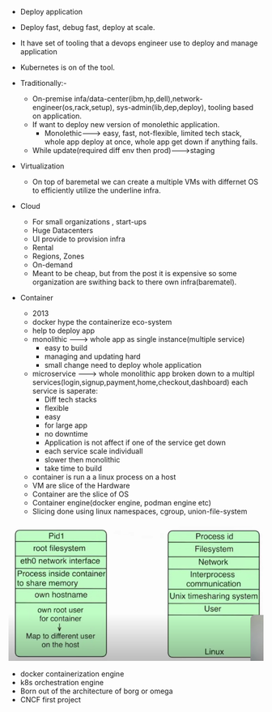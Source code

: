 - Deploy application
- Deploy fast, debug fast, deploy at scale.
- It have set of tooling that a devops engineer use to deploy and manage application
- Kubernetes is on of the tool.
- Traditionally:-
    - On-premise infa/data-center(ibm,hp,dell),network-engineer(os,rack,setup), sys-admin(lib,dep,deploy), tooling based on application.
    - If want to deploy new version of monolethic application.
        - Monolethic---> easy, fast, not-flexible, limited tech stack, whole app deploy at once, whole app get down if anything fails.
    - While update(required diff env then prod)--->staging

- Virtualization
    - On top of baremetal we can create a multiple VMs with differnet OS to efficiently utilize the underline infra.

- Cloud
    - For small organizations , start-ups
    - Huge Datacenters
    - UI provide to provision infra
    - Rental
    - Regions, Zones
    - On-demand
    - Meant to be cheap, but from the post it is expensive so some organization are swithing back to there own infra(barematel).

- Container
    - 2013
    - docker hype the containerize eco-system
    - help to deploy app
    - monolithic ---> whole app as single instance(multiple service)
        - easy to build
        - managing and updating hard
        - small change need to deploy whole application
    - microservice ---> whole monolithic app broken down to a multipl services(login,signup,payment,home,checkout,dashboard) each service is saperate:
        - Diff tech stacks
        - flexible
        - easy
        - for large app
        - no downtime
        - Application is not affect if one of the service get down
        - each service scale individuall
        - slower then monolithic
        - take time to build
    - container is run a a linux process on a host
    - VM are slice of the Hardware
    - Container are the slice of OS
    - Container engine(docker engine, podman engine etc)
    - Slicing done using linux namespaces, cgroup, union-file-system

![](https://github.com/Mahin556/K8S-artifects/blob/main/images/namespaces.png)

- docker containerization engine
- k8s orchestration engine
- Born out of the architecture of borg or omega 
- CNCF first project
